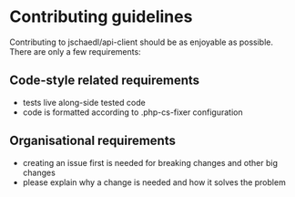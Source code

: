 # Contributing guidelines

Contributing to jschaedl/api-client should be as enjoyable as possible.
There are only a few requirements:

## Code-style related requirements

* tests live along-side tested code
* code is formatted according to .php-cs-fixer configuration

## Organisational requirements

* creating an issue first is needed for breaking changes and other big changes
* please explain why a change is needed and how it solves the problem
